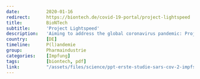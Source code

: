 ```yaml
---
date:          2020-01-16
redirect:      https://biontech.de/covid-19-portal/project-lightspeed
title:         BioNTech
subtitle:      'Project Lightspeed'
description:   'Aiming to address the global coronavirus pandemic: Project Lightspeed'
country:       [DE]
timeline:      P(l)andemie
group:         Pharmaindustrie
categories:    [Impfung]
tags:          [biontech, pdf]
link:          "/assets/files/science/ppt-erste-studie-sars-cov-2-impfstoff-en.pdf"
---
```

<object data="{{ page.link }}" style='height:calc(100vh - 400px); width: 100%' type='application/pdf'></object>
